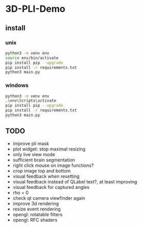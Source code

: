 # 3D-PLI-Demo

## install

### unix

``` sh
python3 -m venv env
source env/bin/activate
pip install pip --upgrade
pip install -r requirements.txt
python3 main.py
```

### windows

``` sh
python3 -m venv env
.\env\Scripts\activate
pip install pip --upgrade
pip install -r requirements.txt
python3 main.py
```

## TODO

- improve pli mask
- plot widget: stop maximal resizing
- only live view mode
- sufficient brain segmentation
- right click mouse on image functions?
- crop image top and bottom
- visual feedback when resetting
- visual feedback instead of QLabel text?, at least improving
- visual feedback for captured angles
- rho = 0
- check qt camera viewfinder again
- improve 3d rendering
- resize event rendering
- opengl: rotatable filters
- opengl: RFC shaders
